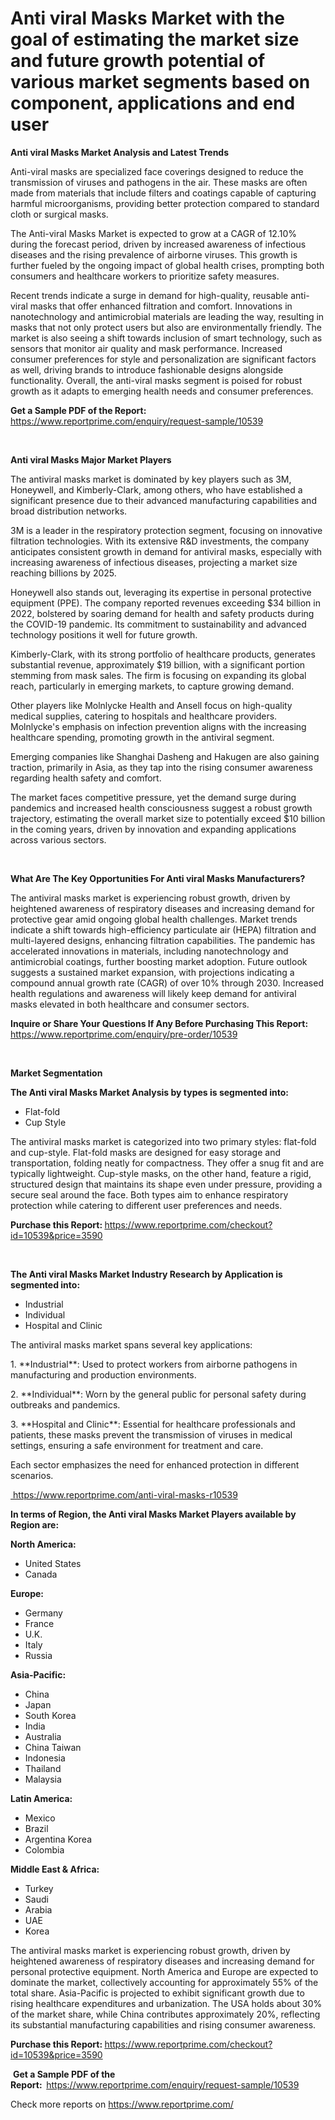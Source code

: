 <p><h1>Anti viral Masks Market with the goal of estimating the market size and future growth potential of various market segments based on component, applications and end user</h1></p><p><strong>Anti viral Masks Market Analysis and Latest Trends</strong></p>
<p><p>Anti-viral masks are specialized face coverings designed to reduce the transmission of viruses and pathogens in the air. These masks are often made from materials that include filters and coatings capable of capturing harmful microorganisms, providing better protection compared to standard cloth or surgical masks. </p><p>The Anti-viral Masks Market is expected to grow at a CAGR of 12.10% during the forecast period, driven by increased awareness of infectious diseases and the rising prevalence of airborne viruses. This growth is further fueled by the ongoing impact of global health crises, prompting both consumers and healthcare workers to prioritize safety measures. </p><p>Recent trends indicate a surge in demand for high-quality, reusable anti-viral masks that offer enhanced filtration and comfort. Innovations in nanotechnology and antimicrobial materials are leading the way, resulting in masks that not only protect users but also are environmentally friendly. The market is also seeing a shift towards inclusion of smart technology, such as sensors that monitor air quality and mask performance. Increased consumer preferences for style and personalization are significant factors as well, driving brands to introduce fashionable designs alongside functionality. Overall, the anti-viral masks segment is poised for robust growth as it adapts to emerging health needs and consumer preferences.</p></p>
<p><strong>Get a Sample PDF of the Report:&nbsp;</strong> <a href="https://www.reportprime.com/enquiry/request-sample/10539?utm_campaign=2883&utm_medium=2&utm_source=Github&utm_content=ia&utm_term=20032025&utm_id=anti-viral-masks">https://www.reportprime.com/enquiry/request-sample/10539</a></p>
<p>&nbsp;</p>
<p><strong>Anti viral Masks Major Market Players</strong></p>
<p><p>The antiviral masks market is dominated by key players such as 3M, Honeywell, and Kimberly-Clark, among others, who have established a significant presence due to their advanced manufacturing capabilities and broad distribution networks. </p><p>3M is a leader in the respiratory protection segment, focusing on innovative filtration technologies. With its extensive R&D investments, the company anticipates consistent growth in demand for antiviral masks, especially with increasing awareness of infectious diseases, projecting a market size reaching billions by 2025.</p><p>Honeywell also stands out, leveraging its expertise in personal protective equipment (PPE). The company reported revenues exceeding $34 billion in 2022, bolstered by soaring demand for health and safety products during the COVID-19 pandemic. Its commitment to sustainability and advanced technology positions it well for future growth.</p><p>Kimberly-Clark, with its strong portfolio of healthcare products, generates substantial revenue, approximately $19 billion, with a significant portion stemming from mask sales. The firm is focusing on expanding its global reach, particularly in emerging markets, to capture growing demand.</p><p>Other players like Molnlycke Health and Ansell focus on high-quality medical supplies, catering to hospitals and healthcare providers. Molnlycke's emphasis on infection prevention aligns with the increasing healthcare spending, promoting growth in the antiviral segment. </p><p>Emerging companies like Shanghai Dasheng and Hakugen are also gaining traction, primarily in Asia, as they tap into the rising consumer awareness regarding health safety and comfort. </p><p>The market faces competitive pressure, yet the demand surge during pandemics and increased health consciousness suggest a robust growth trajectory, estimating the overall market size to potentially exceed $10 billion in the coming years, driven by innovation and expanding applications across various sectors.</p></p>
<p>&nbsp;</p>
<p><strong>What Are The Key Opportunities For Anti viral Masks Manufacturers?</strong></p>
<p><p>The antiviral masks market is experiencing robust growth, driven by heightened awareness of respiratory diseases and increasing demand for protective gear amid ongoing global health challenges. Market trends indicate a shift towards high-efficiency particulate air (HEPA) filtration and multi-layered designs, enhancing filtration capabilities. The pandemic has accelerated innovations in materials, including nanotechnology and antimicrobial coatings, further boosting market adoption. Future outlook suggests a sustained market expansion, with projections indicating a compound annual growth rate (CAGR) of over 10% through 2030. Increased health regulations and awareness will likely keep demand for antiviral masks elevated in both healthcare and consumer sectors.</p></p>
<p><strong>Inquire or Share Your Questions If Any Before Purchasing This Report:</strong> <a href="https://www.reportprime.com/enquiry/pre-order/10539?utm_campaign=2883&utm_medium=2&utm_source=Github&utm_content=ia&utm_term=20032025&utm_id=anti-viral-masks">https://www.reportprime.com/enquiry/pre-order/10539</a></p>
<p>&nbsp;</p>
<p><strong>Market Segmentation</strong></p>
<p><strong>The Anti viral Masks Market Analysis by types is segmented into:</strong></p>
<p><ul><li>Flat-fold</li><li>Cup Style</li></ul></p>
<p><p>The antiviral masks market is categorized into two primary styles: flat-fold and cup-style. Flat-fold masks are designed for easy storage and transportation, folding neatly for compactness. They offer a snug fit and are typically lightweight. Cup-style masks, on the other hand, feature a rigid, structured design that maintains its shape even under pressure, providing a secure seal around the face. Both types aim to enhance respiratory protection while catering to different user preferences and needs.</p></p>
<p><strong>Purchase this Report:&nbsp;</strong><a href="https://www.reportprime.com/checkout?id=10539&price=3590&utm_campaign=2883&utm_medium=2&utm_source=Github&utm_content=ia&utm_term=20032025&utm_id=anti-viral-masks">https://www.reportprime.com/checkout?id=10539&price=3590</a></p>
<p>&nbsp;</p>
<p><strong>The Anti viral Masks Market Industry Research by Application is segmented into:</strong></p>
<p><ul><li>Industrial</li><li>Individual</li><li>Hospital and Clinic</li></ul></p>
<p><p>The antiviral masks market spans several key applications: </p><p>1. **Industrial**: Used to protect workers from airborne pathogens in manufacturing and production environments. </p><p>2. **Individual**: Worn by the general public for personal safety during outbreaks and pandemics.</p><p>3. **Hospital and Clinic**: Essential for healthcare professionals and patients, these masks prevent the transmission of viruses in medical settings, ensuring a safe environment for treatment and care. </p><p>Each sector emphasizes the need for enhanced protection in different scenarios.</p></p>
<p><a href="https://www.reportprime.com/anti-viral-masks-r10539?utm_campaign=2883&utm_medium=2&utm_source=Github&utm_content=ia&utm_term=20032025&utm_id=anti-viral-masks">&nbsp;https://www.reportprime.com/anti-viral-masks-r10539</a></p>
<p><strong>In terms of Region, the Anti viral Masks Market Players available by Region are:</strong></p>
<p>
    <p> <strong> North America: </strong>
        <ul>
            <li>United States</li>
            <li>Canada</li>
        </ul>
        </p> 
    <p> <strong> Europe: </strong>
        <ul>
            <li>Germany</li>
            <li>France</li>
            <li>U.K.</li>
            <li>Italy</li>
            <li>Russia</li>
        </ul>
        </p> 
    <p> <strong> Asia-Pacific: </strong>
        <ul>
            <li>China</li>
            <li>Japan</li>
            <li>South Korea</li>
            <li>India</li>
            <li>Australia</li>
            <li>China Taiwan</li>
            <li>Indonesia</li>
            <li>Thailand</li>
            <li>Malaysia</li>
        </ul>
        </p> 
    <p> <strong> Latin America: </strong>
        <ul>
            <li>Mexico</li>
            <li>Brazil</li>
            <li>Argentina Korea</li>
            <li>Colombia</li>
        </ul>
        </p> 
    <p> <strong> Middle East & Africa: </strong>
        <ul>
            <li>Turkey</li>
            <li>Saudi</li>
            <li>Arabia</li>
            <li>UAE</li>
            <li>Korea</li>
        </ul>
    </p>
    </p>
<p><p>The antiviral masks market is experiencing robust growth, driven by heightened awareness of respiratory diseases and increasing demand for personal protective equipment. North America and Europe are expected to dominate the market, collectively accounting for approximately 55% of the total share. Asia-Pacific is projected to exhibit significant growth due to rising healthcare expenditures and urbanization. The USA holds about 30% of the market share, while China contributes approximately 20%, reflecting its substantial manufacturing capabilities and rising consumer awareness.</p></p>
<p><strong>Purchase this Report: </strong><a href="https://www.reportprime.com/checkout?id=10539&price=3590&utm_campaign=2883&utm_medium=2&utm_source=Github&utm_content=ia&utm_term=20032025&utm_id=anti-viral-masks">https://www.reportprime.com/checkout?id=10539&price=3590</a></p>
<p>&nbsp;<strong>Get a Sample PDF of the Report:&nbsp;&nbsp;</strong><a href="https://www.reportprime.com/enquiry/request-sample/10539?utm_campaign=2883&utm_medium=2&utm_source=Github&utm_content=ia&utm_term=20032025&utm_id=anti-viral-masks">https://www.reportprime.com/enquiry/request-sample/10539</a></p>
<p><strong></strong></p>
<p>Check more reports on <a href="https://www.reportprime.com/?utm_campaign=2883&utm_medium=2&utm_source=Github&utm_content=ia&utm_term=20032025&utm_id=anti-viral-masks">https://www.reportprime.com/</a></p>